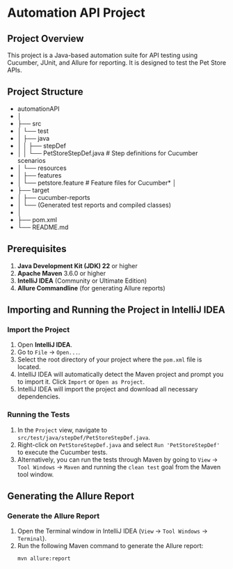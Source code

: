 # Automation API Project

## Project Overview

This project is a Java-based automation suite for API testing using Cucumber, JUnit, and Allure for reporting. It is designed to test the Pet Store APIs.

## Project Structure

* automationAPI
* │
* ├── src
* │   └── test
* │       ├── java
* │       │   ├── stepDef
* │       │     └── PetStoreStepDef.java  # Step definitions for Cucumber scenarios
* │       └── resources
* │           ├── features
* │             └── petstore.feature  # Feature files for Cucumber* │
* ├── target
* │   ├── cucumber-reports
* │   └── (Generated test reports and compiled classes)
* │
* ├── pom.xml
* └── README.md

## Prerequisites

1. **Java Development Kit (JDK) 22** or higher
2. **Apache Maven** 3.6.0 or higher
3. **IntelliJ IDEA** (Community or Ultimate Edition)
4. **Allure Commandline** (for generating Allure reports)

## Importing and Running the Project in IntelliJ IDEA

### Import the Project

1. Open **IntelliJ IDEA**.
2. Go to `File` -> `Open...`.
3. Select the root directory of your project where the `pom.xml` file is located.
4. IntelliJ IDEA will automatically detect the Maven project and prompt you to import it. Click `Import` or `Open as Project`.
5. IntelliJ IDEA will import the project and download all necessary dependencies.

### Running the Tests

1. In the `Project` view, navigate to `src/test/java/stepDef/PetStoreStepDef.java`.
2. Right-click on `PetStoreStepDef.java` and select `Run 'PetStoreStepDef'` to execute the Cucumber tests.
3. Alternatively, you can run the tests through Maven by going to `View` -> `Tool Windows` -> `Maven` and running the `clean test` goal from the Maven tool window.

## Generating the Allure Report

### Generate the Allure Report

1. Open the Terminal window in IntelliJ IDEA (`View` -> `Tool Windows` -> `Terminal`).
2. Run the following Maven command to generate the Allure report:
   ```sh
   mvn allure:report

